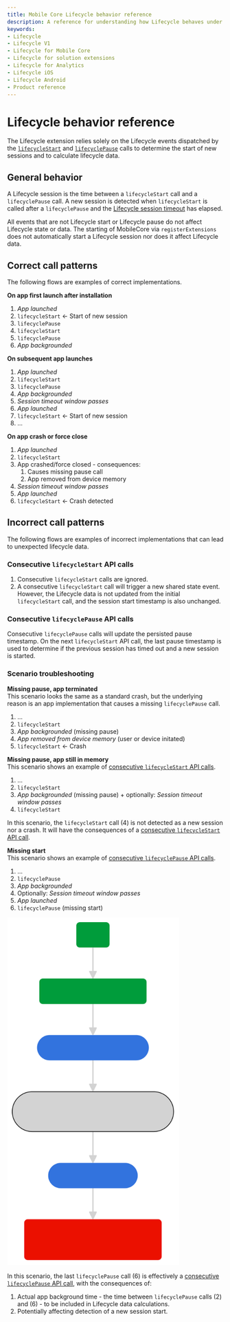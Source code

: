 ```yaml
---
title: Mobile Core Lifecycle behavior reference
description: A reference for understanding how Lifecycle behaves under different scenarios.
keywords:
- Lifecycle
- Lifecycle V1
- Lifecycle for Mobile Core
- Lifecycle for solution extensions
- Lifecycle for Analytics
- Lifecycle iOS
- Lifecycle Android
- Product reference
---
```


# Lifecycle behavior reference

The Lifecycle extension relies solely on the Lifecycle events dispatched by the [`lifecycleStart`](api-reference.md#lifecyclestart) and [`lifecyclePause`](api-reference.md#lifecyclepause) calls to determine the start of new sessions and to calculate lifecycle data.

## General behavior

A Lifecycle session is the time between a `lifecycleStart` call and a `lifecyclePause` call. A new session is detected when `lifecycleStart` is called after a `lifecyclePause` and the [Lifecycle session timeout](configuration-keys.md#lifecyclesessiontimeout) has elapsed.

All events that are not Lifecycle start or Lifecycle pause do not affect Lifecycle state or data. The starting of MobileCore via `registerExtensions` does not automatically start a Lifecycle session nor does it affect Lifecycle data.

## Correct call patterns

The following flows are examples of correct implementations.

**On app first launch after installation**

1. *App launched*
2. `lifecycleStart` <- Start of new session
3. `lifecyclePause`
4. `lifecycleStart`
5. `lifecyclePause`
6. *App backgrounded*

**On subsequent app launches**

1. *App launched*
2. `lifecycleStart`
3. `lifecyclePause`
4. *App backgrounded*
5. *Session timeout window passes*
6. *App launched*
7. `lifecycleStart` <- Start of new session
8. ...

**On app crash or force close**

1. *App launched*
2. `lifecycleStart`
3. App crashed/force closed - consequences:
   1. Causes missing pause call
   2. App removed from device memory
4. *Session timeout window passes*
5. *App launched*
6. `lifecycleStart` <- Crash detected

## Incorrect call patterns

The following flows are examples of incorrect implementations that can lead to unexpected lifecycle data.

### Consecutive `lifecycleStart` API calls

1. Consecutive `lifecycleStart` calls are ignored.
2. A consecutive `lifecycleStart` call will trigger a new shared state event. However, the Lifecycle data is not updated from the initial `lifecycleStart` call, and the session start timestamp is also unchanged.

### Consecutive `lifecyclePause` API calls

Consecutive `lifecyclePause` calls will update the persisted pause timestamp. On the next `lifecycleStart` API call, the last pause timestamp is used to determine if the previous session has timed out and a new session is started.

### Scenario troubleshooting

**Missing pause, app terminated**  
This scenario looks the same as a standard crash, but the underlying reason is an app implementation that causes a missing `lifecyclePause` call.

1. ...
2. `lifecycleStart`
3. *App backgrounded* (missing pause)
4. *App removed from device memory* (user or device initated)
5. `lifecycleStart` <- Crash

**Missing pause, app still in memory**  
This scenario shows an example of [consecutive `lifecycleStart` API calls](#consecutive-lifecyclestart-api-calls).

1. ...
2. `lifecycleStart`
3. *App backgrounded* (missing pause) + optionally: *Session timeout window passes*
4. `lifecycleStart`

In this scenario, the `lifecycleStart` call (4) is not detected as a new session nor a crash. It will have the consequences of a [consecutive `lifecycleStart` API call](#consecutive-lifecyclestart-api-calls).

**Missing start**  
This scenario shows an example of [consecutive `lifecyclePause` API calls](#consecutive-lifecyclepause-api-calls).

1. ...
2. `lifecyclePause`
3. *App backgrounded*
4. Optionally: *Session timeout window passes*
5. *App launched*
6. `lifecyclePause` (missing start)

<img src="./assets/android/lifecycle-missing-start.svg" width="400">

In this scenario, the last `lifecyclePause` call (6) is effectively a [consecutive `lifecyclePause` API call](#consecutive-lifecyclepause-api-calls), with the consequences of:

1. Actual app background time - the time between `lifecyclePause` calls (2) and (6) - to be included in Lifecycle data calculations.
2. Potentially affecting detection of a new session start.
